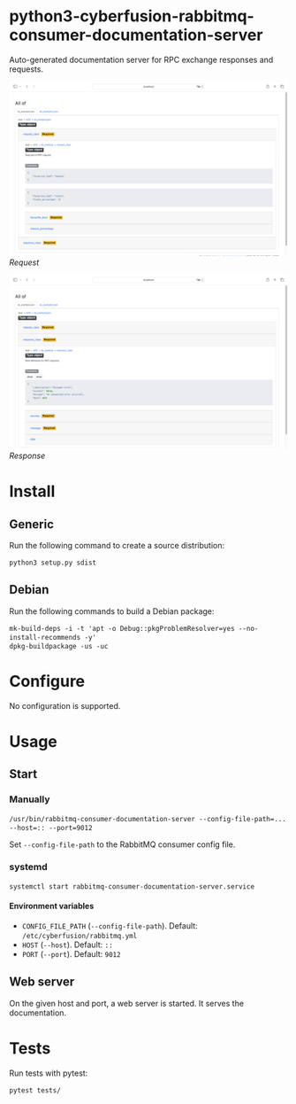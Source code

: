 # python3-cyberfusion-rabbitmq-consumer-documentation-server

Auto-generated documentation server for RPC exchange responses and requests.

![HTML documentation: request](assets/request.png)
*Request*

![HTML documentation: response](assets/response.png)
*Response*

# Install

## Generic

Run the following command to create a source distribution:

    python3 setup.py sdist

## Debian

Run the following commands to build a Debian package:

    mk-build-deps -i -t 'apt -o Debug::pkgProblemResolver=yes --no-install-recommends -y'
    dpkg-buildpackage -us -uc

# Configure

No configuration is supported.

# Usage

## Start

### Manually

    /usr/bin/rabbitmq-consumer-documentation-server --config-file-path=... --host=:: --port=9012

Set `--config-file-path` to the RabbitMQ consumer config file.

### systemd

    systemctl start rabbitmq-consumer-documentation-server.service

#### Environment variables

* `CONFIG_FILE_PATH` (`--config-file-path`). Default: `/etc/cyberfusion/rabbitmq.yml`
* `HOST` (`--host`). Default: `::`
* `PORT` (`--port`). Default: `9012`

## Web server

On the given host and port, a web server is started. It serves the documentation.

# Tests

Run tests with pytest:

    pytest tests/
